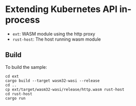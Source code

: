 # Extending Kubernetes API in-process

* `ext`: WASM module using the http proxy
* `rust-host`: The host running wasm module

## Build

To build the sample:

```shell script
cd ext
cargo build --target wasm32-wasi --release
cd ..
cp ext/target/wasm32-wasi/release/http.wasm rust-host
cd rust-host
cargo run
```


